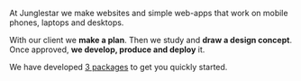At Junglestar we make websites and simple web-apps that work on mobile phones, laptops and desktops.

With our client we **make a plan**. Then we study and **draw a design concept**. Once approved, **we develop, produce and deploy** it.

We have developed [3 packages](/offer/) to get you quickly started.
